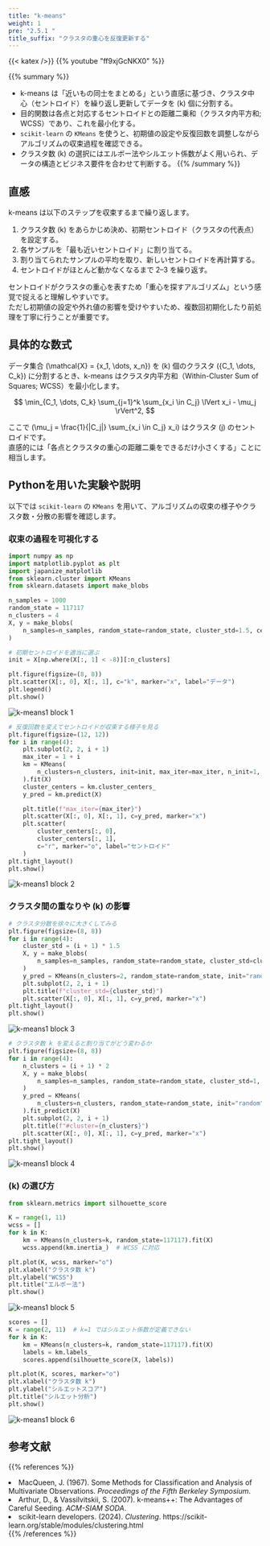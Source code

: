 ```yaml
---
title: "k-means"
weight: 1
pre: "2.5.1 "
title_suffix: "クラスタの重心を反復更新する"
---
```


{{< katex />}}
{{% youtube "ff9xjGcNKX0" %}}

{{% summary %}}
- k-means は「近いもの同士をまとめる」という直感に基づき、クラスタ中心（セントロイド）を繰り返し更新してデータを \(k\) 個に分割する。
- 目的関数は各点と対応するセントロイドとの距離二乗和（クラスタ内平方和; WCSS）であり、これを最小化する。
- `scikit-learn` の `KMeans` を使うと、初期値の設定や反復回数を調整しながらアルゴリズムの収束過程を確認できる。
- クラスタ数 \(k\) の選択にはエルボー法やシルエット係数がよく用いられ、データの構造とビジネス要件を合わせて判断する。
{{% /summary %}}

## 直感
k-means は以下のステップを収束するまで繰り返します。

1. クラスタ数 \(k\) をあらかじめ決め、初期セントロイド（クラスタの代表点）を設定する。
2. 各サンプルを「最も近いセントロイド」に割り当てる。
3. 割り当てられたサンプルの平均を取り、新しいセントロイドを再計算する。
4. セントロイドがほとんど動かなくなるまで 2–3 を繰り返す。

セントロイドがクラスタの重心を表すため「重心を探すアルゴリズム」という感覚で捉えると理解しやすいです。  
ただし初期値の設定や外れ値の影響を受けやすいため、複数回初期化したり前処理を丁寧に行うことが重要です。

## 具体的な数式
データ集合 \(\mathcal{X} = \{x_1, \dots, x_n\}\) を \(k\) 個のクラスタ \(\{C_1, \dots, C_k\}\) に分割するとき、k-means はクラスタ内平方和（Within-Cluster Sum of Squares; WCSS）を最小化します。

$$
\min_{C_1, \dots, C_k} \sum_{j=1}^k \sum_{x_i \in C_j} \lVert x_i - \mu_j \rVert^2,
$$

ここで \(\mu_j = \frac{1}{|C_j|} \sum_{x_i \in C_j} x_i\) はクラスタ \(j\) のセントロイドです。  
直感的には「各点とクラスタの重心の距離二乗をできるだけ小さくする」ことに相当します。

## Pythonを用いた実験や説明
以下では `scikit-learn` の `KMeans` を用いて、アルゴリズムの収束の様子やクラスタ数・分散の影響を確認します。

### 収束の過程を可視化する
```python
import numpy as np
import matplotlib.pyplot as plt
import japanize_matplotlib
from sklearn.cluster import KMeans
from sklearn.datasets import make_blobs

n_samples = 1000
random_state = 117117
n_clusters = 4
X, y = make_blobs(
    n_samples=n_samples, random_state=random_state, cluster_std=1.5, centers=8
)

# 初期セントロイドを適当に選ぶ
init = X[np.where(X[:, 1] < -8)][:n_clusters]

plt.figure(figsize=(8, 8))
plt.scatter(X[:, 0], X[:, 1], c="k", marker="x", label="データ")
plt.legend()
plt.show()
```

![k-means1 block 1](/images/basic/clustering/k-means1_block01.svg)

```python
# 反復回数を変えてセントロイドが収束する様子を見る
plt.figure(figsize=(12, 12))
for i in range(4):
    plt.subplot(2, 2, i + 1)
    max_iter = 1 + i
    km = KMeans(
        n_clusters=n_clusters, init=init, max_iter=max_iter, n_init=1, random_state=1
    ).fit(X)
    cluster_centers = km.cluster_centers_
    y_pred = km.predict(X)

    plt.title(f"max_iter={max_iter}")
    plt.scatter(X[:, 0], X[:, 1], c=y_pred, marker="x")
    plt.scatter(
        cluster_centers[:, 0],
        cluster_centers[:, 1],
        c="r", marker="o", label="セントロイド"
    )
plt.tight_layout()
plt.show()
```

![k-means1 block 2](/images/basic/clustering/k-means1_block02.svg)

### クラスタ間の重なりや \(k\) の影響
```python
# クラスタ分散を徐々に大きくしてみる
plt.figure(figsize=(8, 8))
for i in range(4):
    cluster_std = (i + 1) * 1.5
    X, y = make_blobs(
        n_samples=n_samples, random_state=random_state, cluster_std=cluster_std
    )
    y_pred = KMeans(n_clusters=2, random_state=random_state, init="random").fit_predict(X)
    plt.subplot(2, 2, i + 1)
    plt.title(f"cluster_std={cluster_std}")
    plt.scatter(X[:, 0], X[:, 1], c=y_pred, marker="x")
plt.tight_layout()
plt.show()
```

![k-means1 block 3](/images/basic/clustering/k-means1_block03.svg)

```python
# クラスタ数 k を変えると割り当てがどう変わるか
plt.figure(figsize=(8, 8))
for i in range(4):
    n_clusters = (i + 1) * 2
    X, y = make_blobs(
        n_samples=n_samples, random_state=random_state, cluster_std=1, centers=5
    )
    y_pred = KMeans(
        n_clusters=n_clusters, random_state=random_state, init="random"
    ).fit_predict(X)
    plt.subplot(2, 2, i + 1)
    plt.title(f"#cluster={n_clusters}")
    plt.scatter(X[:, 0], X[:, 1], c=y_pred, marker="x")
plt.tight_layout()
plt.show()
```

![k-means1 block 4](/images/basic/clustering/k-means1_block04.svg)

### \(k\) の選び方
```python
from sklearn.metrics import silhouette_score

K = range(1, 11)
wcss = []
for k in K:
    km = KMeans(n_clusters=k, random_state=117117).fit(X)
    wcss.append(km.inertia_)  # WCSS に対応

plt.plot(K, wcss, marker="o")
plt.xlabel("クラスタ数 k")
plt.ylabel("WCSS")
plt.title("エルボー法")
plt.show()
```

![k-means1 block 5](/images/basic/clustering/k-means1_block05.svg)

```python
scores = []
K = range(2, 11)  # k=1 ではシルエット係数が定義できない
for k in K:
    km = KMeans(n_clusters=k, random_state=117117).fit(X)
    labels = km.labels_
    scores.append(silhouette_score(X, labels))

plt.plot(K, scores, marker="o")
plt.xlabel("クラスタ数 k")
plt.ylabel("シルエットスコア")
plt.title("シルエット分析")
plt.show()
```

![k-means1 block 6](/images/basic/clustering/k-means1_block06.svg)

## 参考文献
{{% references %}}
<li>MacQueen, J. (1967). Some Methods for Classification and Analysis of Multivariate Observations. <i>Proceedings of the Fifth Berkeley Symposium</i>.</li>
<li>Arthur, D., &amp; Vassilvitskii, S. (2007). k-means++: The Advantages of Careful Seeding. <i>ACM-SIAM SODA</i>.</li>
<li>scikit-learn developers. (2024). <i>Clustering</i>. https://scikit-learn.org/stable/modules/clustering.html</li>
{{% /references %}}
